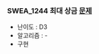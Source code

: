 ### SWEA_1244 최대 상금 [문제](https://swexpertacademy.com/main/code/problem/problemDetail.do?contestProbId=AV15Khn6AN0CFAYD)
- 난이도 : D3
- 알고리즘 : -
- 구현